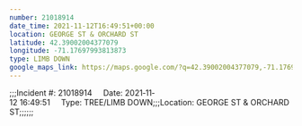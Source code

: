 ```yaml
---
number: 21018914
date_time: 2021-11-12T16:49:51+00:00
location: GEORGE ST & ORCHARD ST
latitude: 42.39002004377079
longitude: -71.17697993813873
type: LIMB DOWN
google_maps_link: https://maps.google.com/?q=42.39002004377079,-71.17697993813873
---
```


;;;Incident #: 21018914     Date: 2021‐11‐12 16:49:51     Type: TREE/LIMB DOWN;;;Location: GEORGE ST & ORCHARD ST;;;;;;

